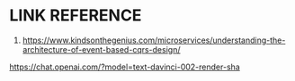 # LINK REFERENCE 
1. https://www.kindsonthegenius.com/microservices/understanding-the-architecture-of-event-based-cqrs-design/

https://chat.openai.com/?model=text-davinci-002-render-sha
